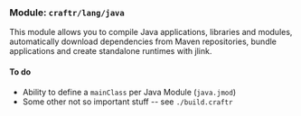 ### Module: `craftr/lang/java`

This module allows you to compile Java applications, libraries and modules,
automatically download dependencies from Maven repositories, bundle
applications and create standalone runtimes with jlink.

#### To do

* Ability to define a `mainClass` per Java Module (`java.jmod`)
* Some other not so important stuff -- see `./build.craftr`
